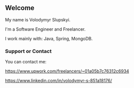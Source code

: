 ## Welcome 

My name is Volodymyr Slupskyi.

I'm a Software Engineer and Freelancer.

I work mainly with: Java, Spring, MongoDB.

### Support or Contact

You can contact me:

https://www.upwork.com/freelancers/~01a05b7c76312c6934

https://www.linkedin.com/in/volodymyr-s-851a18176/
